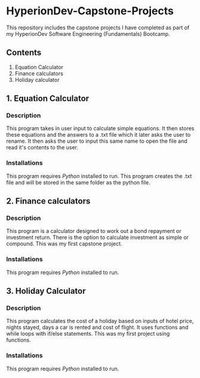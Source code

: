 # HyperionDev-Capstone-Projects
This repository includes the capstone projects I have completed as part of my HyperionDev Software Engineering (Fundamentals) Bootcamp.

## Contents
1. Equation Calculator
2. Finance calculators
3. Holiday calculator

## 1. Equation Calculator

### Description
This program takes in user input to calculate simple equations. 
It then stores these equations and the answers to a .txt file which it later asks the user to rename.
It then asks the user to input this same name to open the file and read it's contents to the user.

### Installations
This program requires *Python* installed to run.
This program creates the .txt file and will be stored in the same folder as the python file.

## 2. Finance calculators

### Description
This program is a calculator designed to work out a bond repayment or investment return. 
There is the option to calculate investment as simple or compound.
This was my first capstone project.

### Installations
This program requires *Python* installed to run.

## 3. Holiday Calculator

### Description
This program calculates the cost of a holiday based on inputs of hotel price, nights stayed, days a car is rented and cost of flight.
It uses functions and while loops with if/else statements.
This was my first project using functions.

### Installations
This program requires *Python* installed to run.
